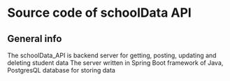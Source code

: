 Source code of schoolData API
=============================

## General info
The schoolData_API is backend server for getting, posting, updating and deleting student data
The server written in Spring Boot framework of Java, PostgresQL database for storing data

